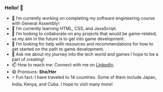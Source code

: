 ### Hello! 👾

<!--
**alissonkhr/alissonkhr** is a ✨ _special_ ✨ repository because its `README.md` (this file) appears on your GitHub profile.

Here are some ideas to get you started:
-->

- 🔭 I’m currently working on completing my software engineering course with General Assembly! 
- 🌱 I’m currently learning HTML, CSS, and JavaScript.
- 👯 I’m looking to collaborate on any projects that would be game-related, as my aim in the future is to get into game development.
- 🤔 I’m looking for help with resources and recommendations for how to get started on the path to game development.
- 💬 Ask me about my journey into the tech world and games I hope to be a part of creating!
- 📫 How to reach me: Connect with me on [LinkedIn](https://www.linkedin.com/in/alissonricardo888/).
- 😄 Pronouns: **She/Her**
- ⚡ Fun fact: I have traveled to 14 countries. Some of them include Japan, India, Kenya, and Cuba. I hope to visit many more!
